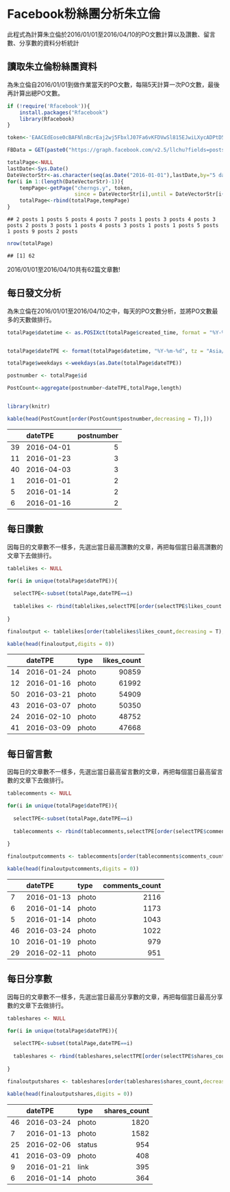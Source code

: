 Facebook粉絲團分析朱立倫
================

此程式為計算朱立倫於2016/01/01至2016/04/10的PO文數計算以及讚數、留言數、分享數的資料分析統計

讀取朱立倫粉絲團資料
--------------------

為朱立倫自2016/01/01到做作業當天的PO文數，每隔5天計算一次PO文數，最後再計算出總PO文數。

``` r
if (!require('Rfacebook')){
    install.packages("Rfacebook")
    library(Rfacebook)
}
```

``` r
token<-'EAACEdEose0cBAFNlnBcrEaj2wj5FbxlJ07Fa6vKFDVwSl815EJwiLXycADPtD5nO1hU9nhbN0myyW1AZBJ4RyZCVbOMdXWIZCoIhklYAJjZAZC82mUSSrqbRW10S5Uaz2qqspliIjaZC8o2wBZB3x2iHsYmIACjp9PBxHYcIy5bDwZDZD'

FBData = GET(paste0("https://graph.facebook.com/v2.5/llchu?fields=posts{meesages,likes.summary(true)}&acess_token=",token))

totalPage<-NULL
lastDate<-Sys.Date()
DateVectorStr<-as.character(seq(as.Date("2016-01-01"),lastDate,by="5 days"))
for(i in 1:(length(DateVectorStr)-1)){
    tempPage<-getPage("cherngs.y", token,
                      since = DateVectorStr[i],until = DateVectorStr[i+1])
    totalPage<-rbind(totalPage,tempPage)
}
```

    ## 2 posts 1 posts 5 posts 4 posts 7 posts 1 posts 3 posts 4 posts 3 posts 2 posts 3 posts 1 posts 4 posts 3 posts 1 posts 1 posts 5 posts 1 posts 9 posts 2 posts

``` r
nrow(totalPage)
```

    ## [1] 62

2016/01/01至2016/04/10共有62篇文章數!

每日發文分析
------------

為朱立倫在2016/01/01至2016/04/10之中，每天的PO文數分析，並將PO文數最多的天數做排行。

``` r
totalPage$datetime <- as.POSIXct(totalPage$created_time, format = "%Y-%m-%dT%H:%M:%S+0000", tz = "GMT")


totalPage$dateTPE <- format(totalPage$datetime, "%Y-%m-%d", tz = "Asia/Taipei") 

totalPage$weekdays <-weekdays(as.Date(totalPage$dateTPE))

postnumber <- totalPage$id

PostCount<-aggregate(postnumber~dateTPE,totalPage,length)


library(knitr)

kable(head(PostCount[order(PostCount$postnumber,decreasing = T),]))
```

|     | dateTPE    |  postnumber|
|-----|:-----------|-----------:|
| 39  | 2016-04-01 |           5|
| 11  | 2016-01-23 |           3|
| 40  | 2016-04-03 |           3|
| 1   | 2016-01-01 |           2|
| 5   | 2016-01-14 |           2|
| 6   | 2016-01-16 |           2|

每日讚數
--------

因每日的文章數不一樣多，先選出當日最高讚數的文章，再把每個當日最高讚數的文章下去做排行。

``` r
tablelikes <- NULL

for(i in unique(totalPage$dateTPE)){
  
  selectTPE<-subset(totalPage,dateTPE==i)
  
  tablelikes <- rbind(tablelikes,selectTPE[order(selectTPE$likes_count , decreasing=T)[1],c("dateTPE","type","likes_count")])
  
}

finaloutput <- tablelikes[order(tablelikes$likes_count,decreasing = T),c("dateTPE","type","likes_count")]

kable(head(finaloutput,digits = 0))
```

|     | dateTPE    | type  |  likes\_count|
|-----|:-----------|:------|-------------:|
| 14  | 2016-01-24 | photo |         90859|
| 12  | 2016-01-16 | photo |         61992|
| 50  | 2016-03-21 | photo |         54909|
| 43  | 2016-03-07 | photo |         50350|
| 24  | 2016-02-10 | photo |         48752|
| 41  | 2016-03-09 | photo |         47668|

每日留言數
----------

因每日的文章數不一樣多，先選出當日最高留言數的文章，再把每個當日最高留言數的文章下去做排行。

``` r
tablecomments <- NULL

for(i in unique(totalPage$dateTPE)){
  
  selectTPE<-subset(totalPage,dateTPE==i)
  
  tablecomments <- rbind(tablecomments,selectTPE[order(selectTPE$comments_count,decreasing=T),c("dateTPE","type","comments_count")])
  
}

finaloutputcomments <- tablecomments[order(tablecomments$comments_count,decreasing = T),c("dateTPE","type","comments_count")]

kable(head(finaloutputcomments,digits = 0))
```

|     | dateTPE    | type  |  comments\_count|
|-----|:-----------|:------|----------------:|
| 7   | 2016-01-13 | photo |             2116|
| 6   | 2016-01-14 | photo |             1173|
| 5   | 2016-01-14 | photo |             1043|
| 46  | 2016-03-24 | photo |             1022|
| 10  | 2016-01-19 | photo |              979|
| 29  | 2016-02-11 | photo |              951|

每日分享數
----------

因每日的文章數不一樣多，先選出當日最高分享數的文章，再把每個當日最高分享數的文章下去做排行。

``` r
tableshares <- NULL

for(i in unique(totalPage$dateTPE)){
  
  selectTPE<-subset(totalPage,dateTPE==i)
  
  tableshares <- rbind(tableshares,selectTPE[order(selectTPE$shares_count,decreasing=T),c("dateTPE","type","shares_count")])
  
}

finaloutputshares <- tableshares[order(tableshares$shares_count,decreasing = T),c("dateTPE","type","shares_count")]

kable(head(finaloutputshares,digits = 0))
```

|     | dateTPE    | type   |  shares\_count|
|-----|:-----------|:-------|--------------:|
| 46  | 2016-03-24 | photo  |           1820|
| 7   | 2016-01-13 | photo  |           1582|
| 25  | 2016-02-06 | status |            954|
| 41  | 2016-03-09 | photo  |            408|
| 9   | 2016-01-21 | link   |            395|
| 6   | 2016-01-14 | photo  |            364|
